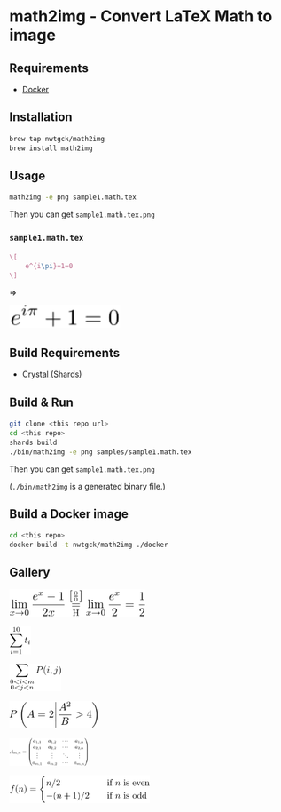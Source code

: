 # math2img - Convert LaTeX Math to image

## Requirements

* [Docker](https://www.docker.com/)

## Installation

```bash
brew tap nwtgck/math2img
brew install math2img
```


## Usage


```bash
math2img -e png sample1.math.tex
```
Then you can get `sample1.math.tex.png`

### `sample1.math.tex`

```tex
\[
    e^{i\pi}+1=0
\]
```
=>

<img src="demos/demo1.svg" width="200">

## Build Requirements

* [Crystal (Shards)](https://crystal-lang.org/)


## Build & Run

```bash
git clone <this repo url>
cd <this repo>
shards build
./bin/math2img -e png samples/sample1.math.tex
```

Then you can get `sample1.math.tex.png`

(`./bin/math2img` is a generated binary file.)


## Build a Docker image

```bash
cd <this repo>
docker build -t nwtgck/math2img ./docker
```

## Gallery

<img src="demos/sample2.math.tex.svg" height="50"><br>

<img src="demos/sample3.math.tex.svg" height="50"><br>

<img src="demos/sample4.math.tex.svg" height="50"><br>

<img src="demos/sample5.math.tex.svg" height="50"><br>

<img src="demos/sample6.math.tex.svg" height="50"><br>

<img src="demos/sample7.math.tex.svg" height="50"><br>



